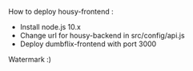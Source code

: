 How to deploy housy-frontend :

- Install node.js 10.x
- Change url for housy-backend in src/config/api.js
- Deploy dumbflix-frontend with port 3000

Watermark :)
